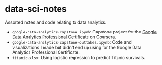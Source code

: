 # data-sci-notes

Assorted notes and code relating to data analytics.

* `google-data-analytics-capstone.ipynb`: Capstone project for the [Google Data Analytics Professional Certificate](https://www.coursera.org/professional-certificates/google-data-analytics) on Coursera.
* `google-data-analytics-capstone-outtakes.ipynb`: Code and visualizations I made but didn't end up using for the Google Data Analytics Professional Certificate.
* `titanic.xlsx`: Using logistic regression to predict Titanic survivals.
